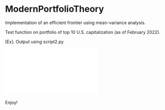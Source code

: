 # ModernPortfolioTheory

Implementation of an efficient frontier using mean-variance analysis.

Test function on portfolio of top 10 U.S. capitalization (as of February 2022).

[Ex]. Output using script2.py


![output](output.pdf)


Enjoy!
